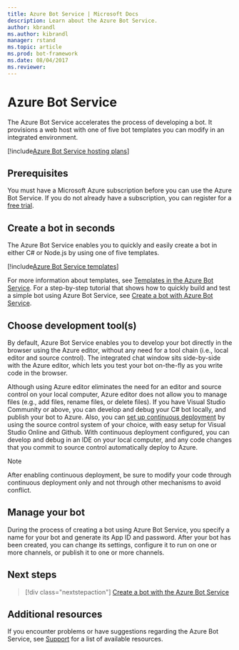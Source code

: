 ```yaml
---
title: Azure Bot Service | Microsoft Docs
description: Learn about the Azure Bot Service.
author: kbrandl
ms.author: kibrandl
manager: rstand
ms.topic: article
ms.prod: bot-framework
ms.date: 08/04/2017
ms.reviewer: 
---
```


# Azure Bot Service

The Azure Bot Service accelerates the process of developing a bot. It provisions a web host with one of five bot templates you can modify in 
an integrated environment.

[!include[Azure Bot Service hosting plans](~/includes/snippet-abs-hosting-plans.md)] 

## Prerequisites

You must have a Microsoft Azure subscription before you can use the Azure Bot Service. If you do not already have a subscription, you can register for a <a href="https://azure.microsoft.com/en-us/free/" target="_blank">free trial</a>.

## Create a bot in seconds

The Azure Bot Service enables you to quickly and easily create a bot in either C# or Node.js by using one of five templates.

[!include[Azure Bot Service templates](~/includes/snippet-abs-templates.md)] 

For more information about templates, see [Templates in the Azure Bot Service](azure-bot-service-templates.md). 
For a step-by-step tutorial that shows how to quickly build and test a simple bot using Azure Bot Service, see [Create a bot with Azure Bot Service](azure-bot-service-quickstart.md).

## Choose development tool(s)

By default, Azure Bot Service enables you to develop your bot directly in the browser using the Azure editor, without any need for a tool chain (i.e., local editor and source control). 
The integrated chat window sits side-by-side with the Azure editor, which lets you test your bot on-the-fly as you write code in the browser. 

Although using Azure editor eliminates the need for an editor and source control on your local computer, Azure editor does not allow you to manage files (e.g., add files, rename files, or delete files). If you have Visual Studio Community or above, you can develop and debug your C# bot locally, and publish your bot to Azure. Also, you can [set up continuous deployment](azure-bot-service-continuous-deployment.md) by using the  source control system of your choice, with easy setup for Visual Studio Online and Github. With continuous deployment configured, you can develop and debug in an IDE on your local computer, and any code changes that you commit to source control automatically deploy to Azure.  

> [!NOTE]
> After enabling continuous deployment, be sure to modify your code through continuous deployment only and not through other mechanisms to avoid conflict.

## Manage your bot 

During the process of creating a bot using Azure Bot Service, you specify a name for your bot and generate its App ID and password. After your bot has been created, you can change its settings, configure it to run on one or more channels, or publish it to one or more channels. 

## Next steps

> [!div class="nextstepaction"]
> [Create a bot with the Azure Bot Service](azure-bot-service-quickstart.md)


## Additional resources


If you encounter problems or have suggestions regarding the Azure Bot Service, see [Support](resources-support.md) for a list of available resources. 
